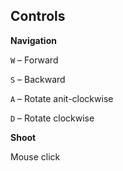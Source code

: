 ## Controls

**Navigation**

`W` – Forward

`S` – Backward

`A` – Rotate anit-clockwise

`D` – Rotate clockwise

**Shoot**

Mouse click
